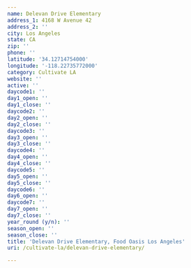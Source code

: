 ```yaml
---
name: Delevan Drive Elementary
address_1: 4168 W Avenue 42
address_2: ''
city: Los Angeles
state: CA
zip: ''
phone: ''
latitude: '34.12714754000'
longitude: '-118.22735772000'
category: Cultivate LA
website: ''
active: ''
daycode1: ''
day1_open: ''
day1_close: ''
daycode2: ''
day2_open: ''
day2_close: ''
daycode3: ''
day3_open: ''
day3_close: ''
daycode4: ''
day4_open: ''
day4_close: ''
daycode5: ''
day5_open: ''
day5_close: ''
daycode6: ''
day6_open: ''
daycode7: ''
day7_open: ''
day7_close: ''
year_round (y/n): ''
season_open: ''
season_close: ''
title: 'Delevan Drive Elementary, Food Oasis Los Angeles'
uri: /cultivate-la/delevan-drive-elementary/

---
```

